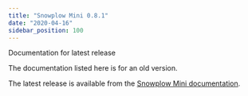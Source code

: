 ```yaml
---
title: "Snowplow Mini 0.8.1"
date: "2020-04-16"
sidebar_position: 100
---
```


Documentation for latest release

The documentation listed here is for an old version.

The latest release is available from the [Snowplow Mini documentation](/docs/migrated/pipeline-components-and-applications/snowplow-mini/).
